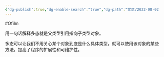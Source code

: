 ```yaml
---
{"dg-publish":true,"dg-enable-search":"true","dg-path":"文章/2022-08-02 多态的理解.md","permalink":"/文章/2022-08-02 多态的理解/","dgEnableSearch":"true","dgPassFrontmatter":true,"created":"2023-02-10T23:10:16.000+08:00","updated":"2023-11-14T13:34:45.470+08:00"}
---
```


#Ofilm 

用一句话解释多态就是父类型引用指向子类型对象。

多态可以让我们不用关心某个对象到底是什么具体类型，就可以使用该对象的某些方法。提高了程序的扩展性和可维护性。